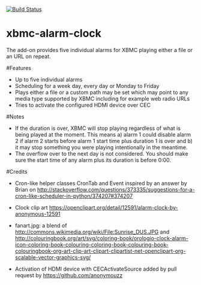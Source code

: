 [![Build Status](https://travis-ci.org/remigius42/script.service.alarmclock.svg?branch=master)](https://travis-ci.org/remigius42/script.service.alarmclock)

xbmc-alarm-clock
================

The add-on provides five individual alarms for XBMC playing either a file 
or an URL on repeat.

#Features
  - Up to five individual alarms
  - Scheduling for a week day, every day or Monday to Friday
  - Plays either a file or a custom path may be set which may point to any
      media type supported by XBMC including for example web radio URLs
  - Tries to activate the configured HDMI device over CEC

#Notes
  - If the duration is over, XBMC will stop playing regardless of what is
    being played at the moment. This means a) alarm 1 could disable
    alarm 2 if alarm 2 starts before alarm 1 start time plus duration 1
    is over and b) it may stop something you were playing intentionally
    in the meantime.
  - The overflow over to the next day is not considered. You should make
    sure the start time of any alarm plus its duration is before 0:00.

#Credits
  - Cron-like helper classes CronTab and Event inspired by an answer by
    Brian on
    http://stackoverflow.com/questions/373335/suggestions-for-a-cron-like-scheduler-in-python/374207#374207

  - Clock clip art https://openclipart.org/detail/12591/alarm-clock-by-anonymous-12591

  - fanart.jpg: a blend of
    http://commons.wikimedia.org/wiki/File:Sunrise_DUS.JPG
    and
    http://colouringbook.org/art/svg/coloring-book/orologio-clock-alarm-icon-coloring-book-colouring-coloring-book-colouring-book-colouringbook-org-art-clip-art-clipart-clipartist-net-openclipart-org-scalable-vector-graphics-svg/
   
  - Activation of HDMI device with CECActivateSource added by pull request by https://github.com/anonymouzz